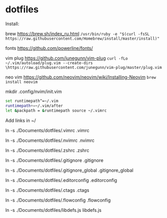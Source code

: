 # dotfiles
Install:

brew https://brew.sh/index_ru.html
```/usr/bin/ruby -e "$(curl -fsSL https://raw.githubusercontent.com/Homebrew/install/master/install)"```

fonts https://github.com/powerline/fonts/

vim plug https://github.com/junegunn/vim-plug
```curl -fLo ~/.vim/autoload/plug.vim --create-dirs \https://raw.githubusercontent.com/junegunn/vim-plug/master/plug.vim```


neo vim https://github.com/neovim/neovim/wiki/Installing-Neovim
```brew install neovim```

mkdir .config/nvim/init.vim

```bash 
set runtimepath^=~/.vim 
runtimepath+=~/.vim/after 
let &packpath = &runtimepath source ~/.vimrc
```


Add links in ~/

ln -s  ./Documents/dotfiles/.vimrc .vimrc

ln -s ./Documents/dotfiles/.nvimrc .nvimrc

ln -s ./Documents/dotfiles/.zshrc .zshrc

ln -s ./Documents/dotfiles/.gitignore .gitignore

ln -s ./Documents/dotfiles/.gitignore_global .gitignore_global

ln -s ./Documents/dotfiles/.editorconfig .editorconfig

ln -s ./Documents/dotfiles/.ctags .ctags

ln -s ./Documents/dotfiles/.flowconfig .flowconfig

ln -s ./Documents/dotfiles/libdefs.js libdefs.js
